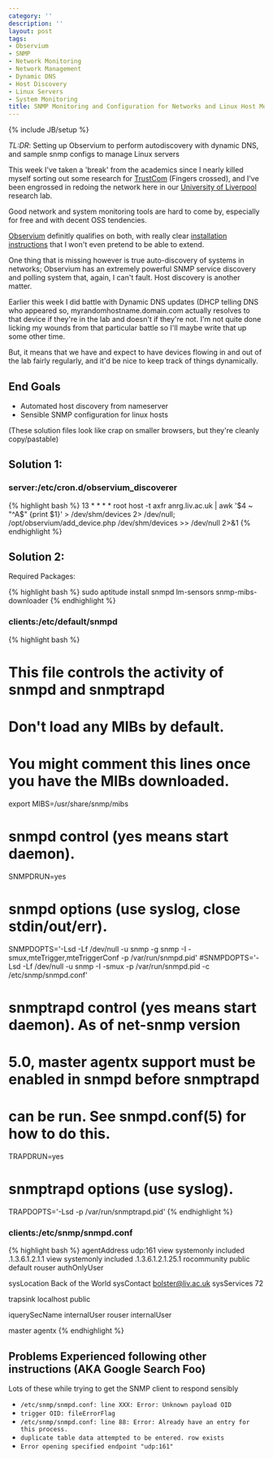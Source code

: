 ```yaml
---
category: ''
description: ''
layout: post
tags:
- Observium
- SNMP
- Network Monitoring
- Network Management
- Dynamic DNS
- Host Discovery
- Linux Servers
- System Monitoring
title: SNMP Monitoring and Configuration for Networks and Linux Host Monitoring
---
```


{% include JB/setup %}

*TL:DR*: Setting up Observium to perform autodiscovery with dynamic DNS, and sample snmp configs to manage Linux servers

This week I've taken a 'break' from the academics since I nearly killed myself sorting out some research for [TrustCom](https://research.comnet.aalto.fi/Trustcom2015/) (Fingers crossed), and I've been engrossed in redoing the network here in our [University of Liverpool](http://liv.ac.uk) research lab.

Good network and system monitoring tools are hard to come by, especially for free and with decent OSS tendencies.

[Observium](http://www.observium.org/) definitly qualifies on both, with really clear [installation instructions](http://www.observium.org/wiki/Installation) that I won't even pretend to be able to extend.

One thing that is missing however is true auto-discovery of systems in networks; Observium has an extremely powerful SNMP service discovery and polling system that, again, I can't fault. Host discovery is another matter.

Earlier this week I did battle with Dynamic DNS updates (DHCP telling DNS who appeared so, myrandomhostname.domain.com actually resolves to that device if they're in the lab and doesn't if they're not. I'm not quite done licking my wounds from that particular battle so I'll maybe write that up some other time.

But, it means that we have and expect to have devices flowing in and out of the lab fairly regularly, and it'd be nice to keep track of things dynamically.

## End Goals

* Automated host discovery from nameserver
* Sensible SNMP configuration for linux hosts

(These solution files look like crap on smaller browsers, but they're cleanly copy/pastable)

## Solution 1:


### server:/etc/cron.d/observium_discoverer
{% highlight bash %}
13   *    * * *    root    host -t axfr anrg.liv.ac.uk  | awk '$4 ~ "^A$" {print $1}' > /dev/shm/devices 2> /dev/null; /opt/observium/add_device.php /dev/shm/devices >> /dev/null 2>&1
{% endhighlight %}

## Solution 2:
Required Packages:

{% highlight bash %}
sudo aptitude install snmpd lm-sensors snmp-mibs-downloader
{% endhighlight %}

### clients:/etc/default/snmpd
{% highlight bash %}
# This file controls the activity of snmpd and snmptrapd

# Don't load any MIBs by default.
# You might comment this lines once you have the MIBs downloaded.
export MIBS=/usr/share/snmp/mibs

# snmpd control (yes means start daemon).
SNMPDRUN=yes

# snmpd options (use syslog, close stdin/out/err).
SNMPDOPTS='-Lsd -Lf /dev/null -u snmp -g snmp -I -smux,mteTrigger,mteTriggerConf -p /var/run/snmpd.pid'
#SNMPDOPTS='-Lsd -Lf /dev/null -u snmp -I -smux -p /var/run/snmpd.pid -c /etc/snmp/snmpd.conf'

# snmptrapd control (yes means start daemon).  As of net-snmp version
# 5.0, master agentx support must be enabled in snmpd before snmptrapd
# can be run.  See snmpd.conf(5) for how to do this.
TRAPDRUN=yes

# snmptrapd options (use syslog).
TRAPDOPTS='-Lsd -p /var/run/snmptrapd.pid'
{% endhighlight %}

### clients:/etc/snmp/snmpd.conf
{% highlight bash %}
agentAddress  udp:161
view   systemonly  included   .1.3.6.1.2.1.1
view   systemonly  included   .1.3.6.1.2.1.25.1
rocommunity public  default
rouser   authOnlyUser

sysLocation    Back of the World
sysContact     bolster@liv.ac.uk
sysServices    72

trapsink     localhost public

iquerySecName   internalUser
rouser          internalUser

master          agentx
{% endhighlight %}

## Problems Experienced following other instructions (AKA Google Search Foo)

Lots of these while trying to get the SNMP client to respond sensibly

* `/etc/snmp/snmpd.conf: line XXX: Error: Unknown payload OID`
* `trigger OID: fileErrorFlag`
* `/etc/snmp/snmpd.conf: line 88: Error: Already have an entry for this process.`
* `duplicate table data attempted to be entered. row exists`
* `Error opening specified endpoint "udp:161"`
